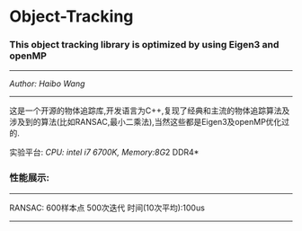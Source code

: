 # Object-Tracking
### This object tracking library is optimized by using Eigen3 and openMP
___
*Author: Haibo Wang*
___

这是一个开源的物体追踪库,开发语言为C++,复现了经典和主流的物体追踪算法及涉及到的算法(比如RANSAC,最小二乘法),当然这些都是Eigen3及openMP优化过的.

实验平台:
*CPU: intel i7 6700K,*
*Memory:8G*2 DDR4*

### 性能展示:
___
RANSAC: 600样本点 500次迭代 时间(10次平均):100us 
___
